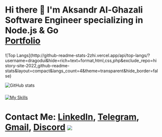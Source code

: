 # Hi there 👋 I'm Aksandr Al-Ghazali<br>**Software Engineer** specializing in **Node.js** & **Go**<br> [Portfolio](https://aksandr-al-ghazali.vercel.app/)

###

<div align="left">
![Top Langs](http://github-readme-stats-2zhi.vercel.app/api/top-langs/?username=dragodui&hide=rich+text+format,html,css,php&exclude_repo=history-site-2022,github-readme-stats&layout=compact&langs_count=4&theme=transparent&hide_border=false)

![GitHub stats](https://github-readme-stats-2zhi.vercel.app/api?username=Dragodui&hide_title=false&hide_rank=false&show_icons=true&include_all_commits=true&count_private=true&disable_animations=false&theme=transparent&locale=en&hide_border=false)
 
</div>

###

[![My Skills](https://skillicons.dev/icons?i=typescript,javascript,golang,python,expressjs,react,postgresql,mysql,mongodb,redis,git,docker&theme=dark&perline=6)](https://skillicons.dev)

###



# Contact Me: [LinkedIn](https://www.linkedin.com/in/aksandr-al-ghazali/), [Telegram](http://t.me/dragodui), [Gmail](mailto:alghazaliaks123@gmail.com), [Discord](https://discordapp.com/users/397769034483105793)  <img src="https://github.com/user-attachments/assets/aac7d4e4-9839-44f3-88ee-6c970288f26f"/>
